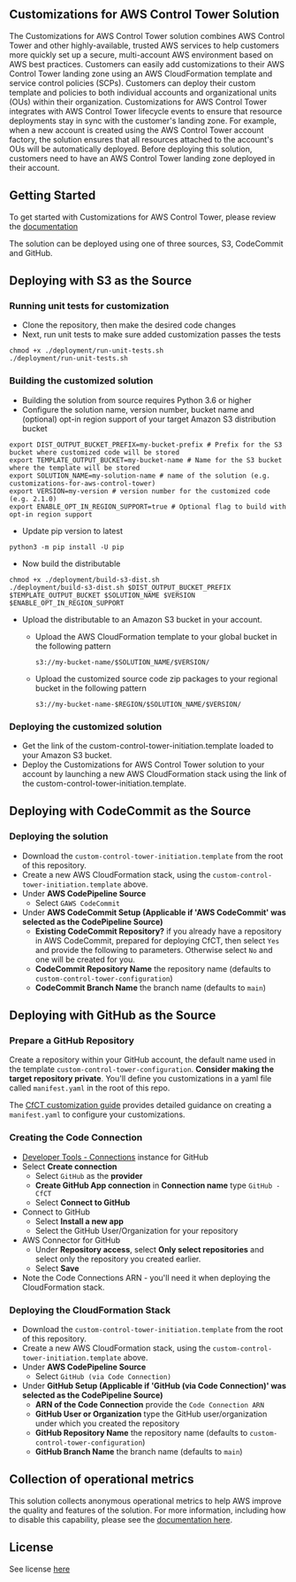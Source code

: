 ## Customizations for AWS Control Tower Solution
The Customizations for AWS Control Tower solution combines AWS Control Tower and other highly-available, trusted AWS services to help customers more quickly set up a secure, multi-account AWS environment based on AWS best practices. Customers can easily add customizations to their AWS Control Tower landing zone using an AWS CloudFormation template and service control policies (SCPs). Customers can deploy their custom template and policies to both individual accounts and organizational units (OUs) within their organization. Customizations for AWS Control Tower integrates with AWS Control Tower lifecycle events to ensure that resource deployments stay in sync with the customer's landing zone. For example, when a new account is created using the AWS Control Tower account factory, the solution ensures that all resources attached to the account's OUs will be automatically deployed. Before deploying this solution, customers need to have an AWS Control Tower landing zone deployed in their account.

## Getting Started 
To get started with Customizations for AWS Control Tower, please review the [documentation](https://docs.aws.amazon.com/controltower/latest/userguide/customize-landing-zone.html)

The solution can be deployed using one of three sources, S3, CodeCommit and GitHub.

## Deploying with S3 as the Source

### Running unit tests for customization
* Clone the repository, then make the desired code changes 
* Next, run unit tests to make sure added customization passes the tests 

```  
chmod +x ./deployment/run-unit-tests.sh
./deployment/run-unit-tests.sh
``` 

### Building the customized solution
* Building the solution from source requires Python 3.6 or higher
* Configure the solution name, version number, bucket name and (optional) opt-in region support of your target Amazon S3 distribution bucket 

``` 
export DIST_OUTPUT_BUCKET_PREFIX=my-bucket-prefix # Prefix for the S3 bucket where customized code will be stored 
export TEMPLATE_OUTPUT_BUCKET=my-bucket-name # Name for the S3 bucket where the template will be stored
export SOLUTION_NAME=my-solution-name # name of the solution (e.g. customizations-for-aws-control-tower)
export VERSION=my-version # version number for the customized code  (e.g. 2.1.0)
export ENABLE_OPT_IN_REGION_SUPPORT=true # Optional flag to build with opt-in region support
```

* Update pip version to latest
```
python3 -m pip install -U pip
```


* Now build the distributable
``` 
chmod +x ./deployment/build-s3-dist.sh
./deployment/build-s3-dist.sh $DIST_OUTPUT_BUCKET_PREFIX $TEMPLATE_OUTPUT_BUCKET $SOLUTION_NAME $VERSION $ENABLE_OPT_IN_REGION_SUPPORT
``` 
 
* Upload the distributable to an Amazon S3 bucket in your account.

  * Upload the AWS CloudFormation template to your global bucket in the following pattern
    ``` 
    s3://my-bucket-name/$SOLUTION_NAME/$VERSION/ 
    ``` 

  * Upload the customized source code zip packages to your regional bucket in the following pattern
    ``` 
    s3://my-bucket-name-$REGION/$SOLUTION_NAME/$VERSION/
    ``` 

### Deploying the customized solution
* Get the link of the custom-control-tower-initiation.template loaded to your Amazon S3 bucket. 
* Deploy the Customizations for AWS Control Tower solution to your account by launching a new AWS CloudFormation stack using the link of the custom-control-tower-initiation.template.

## Deploying with CodeCommit as the Source

### Deploying the solution
* Download the `custom-control-tower-initiation.template` from the root of this repository.
* Create a new AWS CloudFormation stack, using the `custom-control-tower-initiation.template` above.
 * Under **AWS CodePipeline Source**
   * Select `GAWS CodeCommit`
 * Under **AWS CodeCommit Setup (Applicable if 'AWS CodeCommit' was selected as the CodePipeline Source)**
   * **Existing CodeCommit Repository?** if you already have a repository in AWS CodeCommit, prepared for deploying CfCT, then select `Yes`  and provide the following to parameters. Otherwise select `No` and one will be created for you.
   * **CodeCommit Repository Name** the repository name (defaults to `custom-control-tower-configuration`)
   * **CodeCommit Branch Name** the branch name (defaults to `main`)

## Deploying with GitHub as the Source

### Prepare a GitHub Repository
Create a repository within your GitHub account, the default name used in the template `custom-control-tower-configuration`.
**Consider making the target repository private**.
You'll define you customizations in a yaml file called `manifest.yaml` in the root of this repo.

The [CfCT customization guide](https://docs.aws.amazon.com/controltower/latest/userguide/cfct-customizations-dev-guide.html) provides detailed guidance on creating a `manifest.yaml` to configure your customizations.

### Creating the Code Connection
* [Developer Tools - Connections](https://console.aws.amazon.com/codesuite/settings/connections) instance for GitHub
* Select **Create connection**
  * Select `GitHub` as the **provider**
  * **Create GitHub App connection** in **Connection name** type `GitHub - CfCT`
  * Select **Connect to GitHub**
* Connect to GitHub
  * Select **Install a new app**
  * Select the GitHub User/Organization for your repository
* AWS Connector for GitHub
  * Under **Repository access**, select **Only select repositories** and select only the repository you created earlier.
  * Select **Save**
* Note the Code Connections ARN - you'll need it when deploying the CloudFormation stack.

### Deploying the CloudFormation Stack
* Download the `custom-control-tower-initiation.template` from the root of this repository.
* Create a new AWS CloudFormation stack, using the `custom-control-tower-initiation.template` above.
 * Under **AWS CodePipeline Source**
   * Select `GitHub (via Code Connection)`
 * Under **GitHub Setup (Applicable if 'GitHub (via Code Connection)' was selected as the CodePipeline Source)**
   * **ARN of the Code Connection** provide the `Code Connection ARN`
   * **GitHub User or Organization** type the GitHub user/organization under which you created the repository
   * **GitHub Repository Name** the repository name (defaults to `custom-control-tower-configuration`)
   * **GitHub Branch Name** the branch name (defaults to `main`)

## Collection of operational metrics

This solution collects anonymous operational metrics to help AWS improve the quality and features of the solution. For more information, including how to disable this capability, please see the [documentation here](https://docs.aws.amazon.com/controltower/latest/userguide/cfct-metrics.html).

## License

See license [here](https://github.com/aws-solutions/aws-control-tower-customizations/blob/main/LICENSE.txt)
